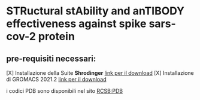 # STRuctural stAbility and anTIBODY effectiveness against spike sars-cov-2 protein

## pre-requisiti necessari:
[X] Installazione della Suite **Shrodinger** [link per il download](https://www.schrodinger.com/downloads/releases)
[X] Installazione di GROMACS 2021.2 [link per il download](https://manual.gromacs.org/documentation/2021.2/download.html)

i codici PDB sono disponibili nel sito [RCSB:PDB](rcsb.org)
